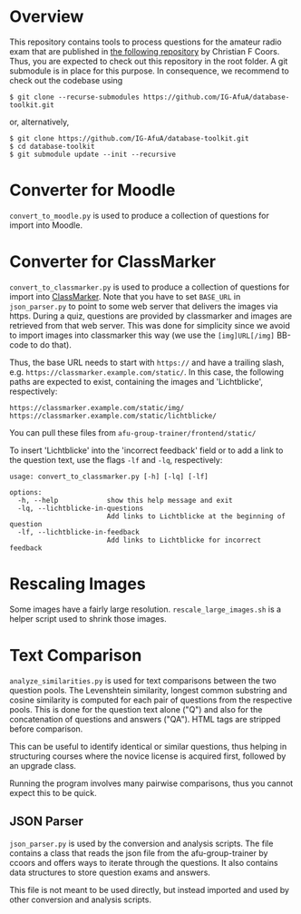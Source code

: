 Overview
========

This repository contains tools to process questions for the amateur radio exam that are published in [the following repository](https://github.com/ccoors/afu-group-trainer) by Christian F Coors. Thus, you are expected to check out this repository in the root folder. A git submodule is in place for this purpose. In consequence, we recommend to check out the codebase using

```
$ git clone --recurse-submodules https://github.com/IG-AfuA/database-toolkit.git
```

or, alternatively,

```
$ git clone https://github.com/IG-AfuA/database-toolkit.git
$ cd database-toolkit
$ git submodule update --init --recursive
```


Converter for Moodle
====================

`convert_to_moodle.py` is used to produce a collection of questions for import
into Moodle.


Converter for ClassMarker
=========================

`convert_to_classmarker.py` is used to produce a collection of questions for
import into [ClassMarker](https://www.classmarker.com/). Note that you have to
set `BASE_URL` in `json_parser.py` to point to some web server that delivers
the images via https. During a quiz, questions are provided by classmarker
and images are retrieved from that web server. This was done for simplicity
since we avoid to import images into classmarker this way (we use the
`[img]URL[/img]` BB-code to do that).

Thus, the base URL needs to start with `https://` and have a trailing slash,
e.g. `https://classmarker.example.com/static/`. In this case, the following
paths are expected to exist, containing the images and 'Lichtblicke',
respectively:
```
https://classmarker.example.com/static/img/
https://classmarker.example.com/static/lichtblicke/
```

You can pull these files from `afu-group-trainer/frontend/static/`

To insert 'Lichtblicke' into the 'incorrect feedback' field or to add a
link to the question text, use the flags `-lf` and `-lq`, respectively:

```
usage: convert_to_classmarker.py [-h] [-lq] [-lf]

options:
  -h, --help            show this help message and exit
  -lq, --lichtblicke-in-questions
                        Add links to Lichtblicke at the beginning of question
  -lf, --lichtblicke-in-feedback
                        Add links to Lichtblicke for incorrect feedback
```


Rescaling Images
================

Some images have a fairly large resolution. `rescale_large_images.sh` is a helper script used to shrink those images.


Text Comparison
===============
    
`analyze_similarities.py` is used for text comparisons between the two question
pools. The Levenshtein similarity, longest common substring and cosine
similarity is computed for each pair of questions from the respective pools.
This is done for the question text alone ("Q") and also for the concatenation
of questions and answers ("QA"). HTML tags are stripped before comparison.
    
This can be useful to identify identical or similar questions, thus helping in
structuring courses where the novice license is acquired first, followed by an
upgrade class.
    
Running the program involves many pairwise comparisons, thus you cannot expect
this to be quick.

JSON Parser
-----------
`json_parser.py` is used by the conversion and analysis scripts. The file
contains a class that reads the json file from the afu-group-trainer by
ccoors and offers ways to iterate through the questions. It also contains
data structures to store question exams and answers.

This file is not meant to be used directly, but instead imported and used
by other conversion and analysis scripts.

